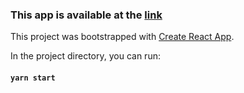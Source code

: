 ### This app is available at the [link](https://sapper-game.netlify.com/)

This project was bootstrapped with [Create React App](https://github.com/facebook/create-react-app).

In the project directory, you can run:

#### `yarn start`





